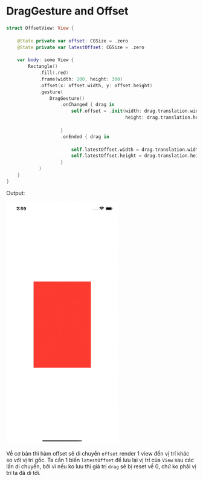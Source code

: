 # DragGesture and Offset

```swift
struct OffsetView: View {
    
    @State private var offset: CGSize = .zero
    @State private var latestOffset: CGSize = .zero
    
    var body: some View {
        Rectangle()
            .fill(.red)
            .frame(width: 200, height: 300)
            .offset(x: offset.width, y: offset.height)
            .gesture(
                DragGesture()
                    .onChanged { drag in
                        self.offset = .init(width: drag.translation.width + self.latestOffset.width,
                                            height: drag.translation.height + self.latestOffset.height)

                    }
                    .onEnded { drag in
            
                        self.latestOffset.width = drag.translation.width + self.latestOffset.width
                        self.latestOffset.height = drag.translation.height + self.latestOffset.height
                    }
            )
    }
}
```

Output:

![](gif/dragGesture.gif)

Về cơ bản thì hàm offset sẽ di chuyển `offset` render 1 view đến vị trí khác so với vị trí gốc. Ta cần 1 biến `latestOffset` để lưu lại vị trí của `View` sau các lần di chuyển, bởi vì nếu ko lưu thì giá trị `drag` sẽ bị reset về 0, chứ ko phải vị trí ta đã di tới.